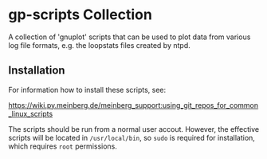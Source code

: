 # gp-scripts Collection

A collection of 'gnuplot' scripts that can be used to plot data
from various log file formats, e.g. the loopstats files created by ntpd.


## Installation

For information how to install these scripts, see:

https://wiki.py.meinberg.de/meinberg_support:using_git_repos_for_common_linux_scripts

The scripts should be run from a normal user accout. However, the
effective scripts will be located in `/usr/local/bin`, so `sudo` is required
for installation, which requires `root` permissions.


